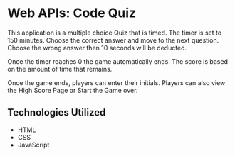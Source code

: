 # Web APIs: Code Quiz

This application is a multiple choice Quiz that is timed. The timer is set to 150 minutes. 
Choose the correct answer and move to the next question. Choose the wrong answer then 10 seconds will be deducted. 

Once the timer reaches 0 the game automatically ends. The score is based on the amount of time that remains.

Once the game ends, players can enter their initials.  Players can also view the High Score Page or Start the Game over.

## Technologies Utilized
* HTML
* CSS
* JavaScript